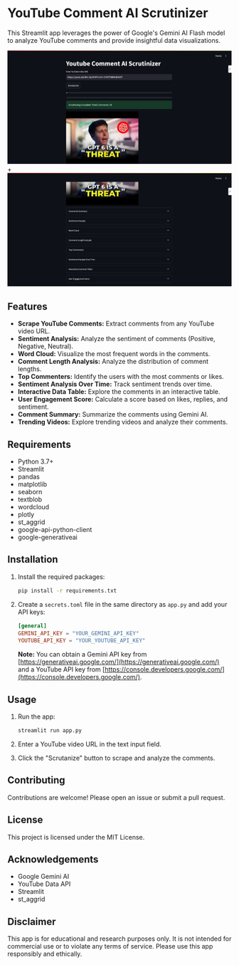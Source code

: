 # YouTube Comment AI Scrutinizer

This Streamlit app leverages the power of Google's Gemini AI Flash model to analyze YouTube comments and provide insightful data visualizations.

![Demo 1](demo_1.jpeg) +![Demo 2](demo_2.jpeg)

## Features

- **Scrape YouTube Comments:** Extract comments from any YouTube video URL.
- **Sentiment Analysis:** Analyze the sentiment of comments (Positive, Negative, Neutral).
- **Word Cloud:** Visualize the most frequent words in the comments.
- **Comment Length Analysis:** Analyze the distribution of comment lengths.
- **Top Commenters:** Identify the users with the most comments or likes.
- **Sentiment Analysis Over Time:** Track sentiment trends over time.
- **Interactive Data Table:** Explore the comments in an interactive table.
- **User Engagement Score:** Calculate a score based on likes, replies, and sentiment.
- **Comment Summary:** Summarize the comments using Gemini AI.
- **Trending Videos:** Explore trending videos and analyze their comments.

## Requirements

- Python 3.7+
- Streamlit
- pandas
- matplotlib
- seaborn
- textblob
- wordcloud
- plotly
- st_aggrid
- google-api-python-client
- google-generativeai

## Installation

1. Install the required packages:
   ```bash
   pip install -r requirements.txt
   ```

2. Create a `secrets.toml` file in the same directory as `app.py` and add your API keys:
   ```toml
   [general]
   GEMINI_API_KEY = "YOUR_GEMINI_API_KEY"
   YOUTUBE_API_KEY = "YOUR_YOUTUBE_API_KEY"
   ```

   **Note:** You can obtain a Gemini API key from [https://generativeai.google.com/](https://generativeai.google.com/) and a YouTube API key from [https://console.developers.google.com/](https://console.developers.google.com/).

## Usage

1. Run the app:
   ```bash
   streamlit run app.py
   ```

2. Enter a YouTube video URL in the text input field.
3. Click the "Scrutanize" button to scrape and analyze the comments.

## Contributing

Contributions are welcome! Please open an issue or submit a pull request.

## License

This project is licensed under the MIT License.

## Acknowledgements

- Google Gemini AI
- YouTube Data API
- Streamlit
- st_aggrid

## Disclaimer

This app is for educational and research purposes only. It is not intended for commercial use or to violate any terms of service. Please use this app responsibly and ethically.
